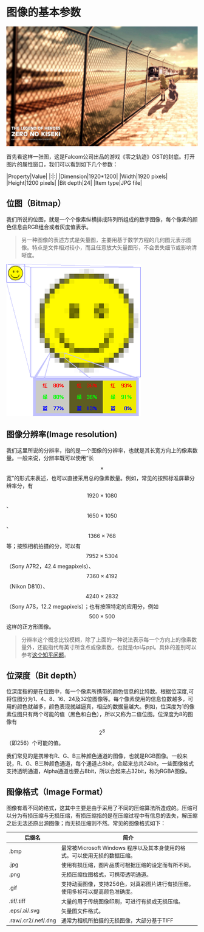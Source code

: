 # 图像的基本参数
![Fig 1.4](../image/Fig_1.4.jpg)

首先看这样一张图，这是Falcom公司出品的游戏《零之轨迹》OST的封底。打开图片的属性窗口，我们可以看到如下几个参数：

|Property|Value|
|:|:|
|Dimension|1920*1200|
|Width|1920 pixels|
|Height|1200 pixels|
|Bit depth|24|
|Item type|JPG file|

## 位图（Bitmap）
我们所说的位图，就是一个个像素纵横排成阵列所组成的数字图像，每个像素的颜色信息由RGB组合或者灰度值表示。

> 另一种图像的表述方式是矢量图，主要用基于数学方程的几何图元表示图像。特点是文件相对较小，而且任意放大矢量图形，不会丢失细节或影响清晰度。

![Fig 1.5](../image/Fig_1.5.png)

## 图像分辨率(Image resolution)
我们这里所说的分辨率，指的是一个图像的分辨率，也就是其长宽方向上的像素数量。一般来说，分辨率既可以使用“长$$\times$$宽”的形式来表述，也可以直接采用总的像素数量。例如，常见的按照标准屏幕分辨率分，有$$1920\times 1080$$、$$1650\times 1050$$、$$1366\times 768$$等；按照相机拍摄的分，可以有$$7952\times 5304$$（Sony A7R2，42.4 megapixels）、$$7360\times 4192$$（Nikon D810）、$$4240\times 2832$$（Sony A7S，12.2 megapixels）；也有按照特定的应用分，例如$$500\times 500$$这样的正方形图像。

> 分辨率这个概念比较模糊，除了上面的一种说法表示每一个方向上的像素数量外，还能指代每英寸所含点或像素数，也就是dpi与ppi。具体的差别可以参考[这个知乎问题](http://www.zhihu.com/question/21220154)。

## 位深度（Bit depth）
位深度指的是在位图中，每一个像素所携带的颜色信息的比特数。根据位深度,可将位图分为1、4、8、16、24及32位图像等。每个像素使用的信息位数越多，可用的颜色就越多，颜色表现就越逼真，相应的数据量越大。例如，位深度为1的像素位图只有两个可能的值（黑色和白色），所以又称为二值位图。位深度为8的图像有$$2^8$$（即256）个可能的值。

我们常见的是携带有R、G、B三种颜色通道的图像，也就是RGB图像。一般来说，R、G、B三种颜色通道，每个通道占8bit，合起来总共24bit。一些图像格式支持透明通道，Alpha通道也要占8bit，所以合起来占32bit，称为RGBA图像。

## 图像格式（Image Format）
图像有着不同的格式，这其中主要是由于采用了不同的压缩算法所造成的。压缩可以分为有损压缩与无损压缩，有损压缩指的是在压缩过程中有信息的丢失，解压缩之后无法还原出源图像；而无损压缩则不然。常见的图像格式如下：

| 后缀名 | 简介 |
| -- | -- |
| .bmp | 最常被Microsoft Windows 程序以及其本身使用的格式。可以使用无损的数据压缩。 |
| .jpg | 使用有损压缩，图片品质可根据压缩的设定而有所不同。 |
| .png | 无损压缩位图格式，可携带透明通道。 |
| .gif | 支持动画图像，支持256色，对真彩图片进行有损压缩。使用多祯可以提高颜色准确度。 |
| .tif/.tiff | 大量的用于传统图像印刷，可进行有损或无损压缩。 |
| .eps/.ai/.svg | 矢量图文件格式。 |
| .raw/.cr2/.nef/.dng | 通常为相机所拍摄的无损图像，大部分基于TIFF |

